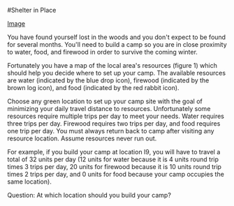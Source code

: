 #Shelter in Place

[Image](Puzzlor_shelterinplace_JTv1.png)

You have found yourself lost in the woods and you don't expect to be found for several months.  You'll need to build a camp so you are in close proximity to water, food, and firewood in order to survive the coming winter.

Fortunately you have a map of the local area's resources (figure 1) which should help you decide where to set up your camp.  The available resources are water (indicated by the blue drop icon), firewood (indicated by the brown log icon), and food (indicated by the red rabbit icon).

Choose any green location to set up your camp site with the goal of minimizing your daily travel distance to resources.  Unfortunately some resources require multiple trips per day to meet your needs.   Water requires three trips per day.  Firewood requires two trips per day, and food requires one trip per day.  You must always return back to camp after visiting any resource location.  Assume resources never run out. 

For example, if you build your camp at location I9, you will have to travel a total of 32 units per day (12 units for water because it is 4 units round trip times 3 trips per day, 20 units for firewood because it is 10 units round trip times 2 trips per day, and 0 units for food because your camp occupies the same location).

   
Question:  At which location should you build your camp?
